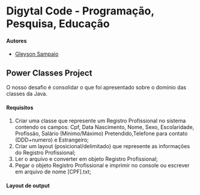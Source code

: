 # Digytal Code - Programação, Pesquisa, Educação

#### Autores
- [Gleyson Sampaio](https://github.com/glysns)

## Power Classes Project
O nosso desafio é consolidar o que foi apresentado sobre o domínio das classes da Java.

#### Requisitos
1. Criar uma classe que represente um Registro Profissional no sistema contendo os campos: Cpf, Data Nascimento, Nome, Sexo, Escolaridade, Profissão, Salário (Mínimo/Máximo) Pretendido,Telefone para contato (DDD+numero) e Estrangeiro;
1. Criar um layout (posicional/delimitado) que represente as informações do Registro Profissional;
1. Ler o arquivo e converter em objeto Registro Profissional;
1. Pegar o objeto Registro Profissional e imprimir no console ou escrever em arquivo de nome [CPF].txt;


#### Layout de output


